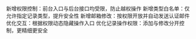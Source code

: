 新增权限控制：前台入口与后台接口均受限，防止越权操作
新增类型白名单：仅允许指定记录类型，提升安全性
新增邮箱修改：按权限开放并自动发送认证邮件
优化交互：根据权限动态隐藏操作入口
优化记录操作权限：添加与修改分开控制，更精细更安全